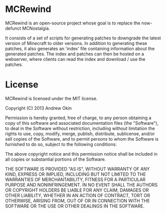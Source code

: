 MCRewind
========

MCRewind is an open-source project whose goal is to replace the now-defunct MCNostalgia.

It consists of a set of scripts for generating patches to downgrade the latest version of Minecraft to older versions. In addition to generating these patches, it also generates an 'index' file containing information about the generated patches. The index and patches can then be hosted on a webserver, where clients can read the index and download / use the patches.



License
=======

MCRewind is licensed under the MIT license.

Copyright (C) 2013 Andrew Okin

Permission is hereby granted, free of charge, to any person obtaining a copy
of this software and associated documentation files (the "Software"), to deal
in the Software without restriction, including without limitation the rights
to use, copy, modify, merge, publish, distribute, sublicense, and/or sell
copies of the Software, and to permit persons to whom the Software is
furnished to do so, subject to the following conditions:

The above copyright notice and this permission notice shall be included in
all copies or substantial portions of the Software.

THE SOFTWARE IS PROVIDED "AS IS", WITHOUT WARRANTY OF ANY KIND, EXPRESS OR
IMPLIED, INCLUDING BUT NOT LIMITED TO THE WARRANTIES OF MERCHANTABILITY,
FITNESS FOR A PARTICULAR PURPOSE AND NONINFRINGEMENT. IN NO EVENT SHALL THE
AUTHORS OR COPYRIGHT HOLDERS BE LIABLE FOR ANY CLAIM, DAMAGES OR OTHER
LIABILITY, WHETHER IN AN ACTION OF CONTRACT, TORT OR OTHERWISE, ARISING FROM,
OUT OF OR IN CONNECTION WITH THE SOFTWARE OR THE USE OR OTHER DEALINGS IN
THE SOFTWARE.
